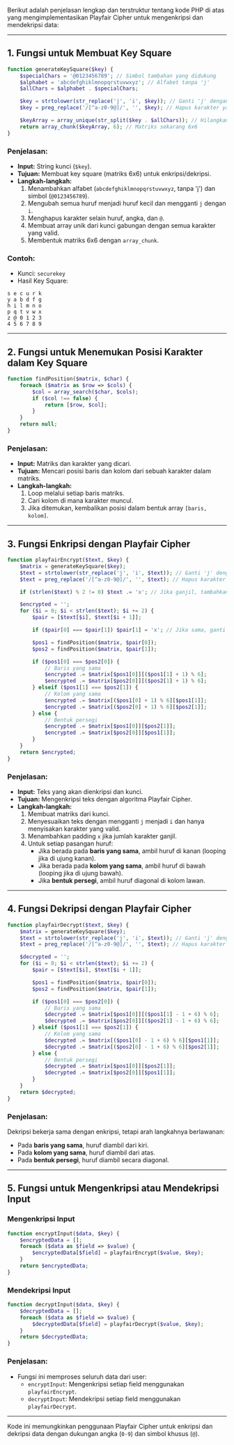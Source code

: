 Berikut adalah penjelasan lengkap dan terstruktur tentang kode PHP di atas yang mengimplementasikan Playfair Cipher untuk mengenkripsi dan mendekripsi data:

---

## **1. Fungsi untuk Membuat Key Square**
```php
function generateKeySquare($key) {
    $specialChars = '@0123456789'; // Simbol tambahan yang didukung
    $alphabet = 'abcdefghiklmnopqrstuvwxyz'; // Alfabet tanpa 'j'
    $allChars = $alphabet . $specialChars;

    $key = strtolower(str_replace('j', 'i', $key)); // Ganti 'j' dengan 'i'
    $key = preg_replace('/[^a-z0-9@]/', '', $key); // Hapus karakter yang tidak valid

    $keyArray = array_unique(str_split($key . $allChars)); // Hilangkan duplikat
    return array_chunk($keyArray, 6); // Matriks sekarang 6x6
}
```
### **Penjelasan:**
- **Input:** String kunci (`$key`).
- **Tujuan:** Membuat key square (matriks 6x6) untuk enkripsi/dekripsi.
- **Langkah-langkah:**
  1. Menambahkan alfabet (`abcdefghiklmnopqrstuvwxyz`, tanpa 'j') dan simbol (`@0123456789`).
  2. Mengubah semua huruf menjadi huruf kecil dan mengganti `j` dengan `i`.
  3. Menghapus karakter selain huruf, angka, dan `@`.
  4. Membuat array unik dari kunci gabungan dengan semua karakter yang valid.
  5. Membentuk matriks 6x6 dengan `array_chunk`.

### **Contoh:**
- Kunci: `securekey`
- Hasil Key Square:
```
s e c u r k
y a b d f g
h i l m n o
p q t v w x
z @ 0 1 2 3
4 5 6 7 8 9
```

---

## **2. Fungsi untuk Menemukan Posisi Karakter dalam Key Square**
```php
function findPosition($matrix, $char) {
    foreach ($matrix as $row => $cols) {
        $col = array_search($char, $cols);
        if ($col !== false) {
            return [$row, $col];
        }
    }
    return null;
}
```
### **Penjelasan:**
- **Input:** Matriks dan karakter yang dicari.
- **Tujuan:** Mencari posisi baris dan kolom dari sebuah karakter dalam matriks.
- **Langkah-langkah:**
  1. Loop melalui setiap baris matriks.
  2. Cari kolom di mana karakter muncul.
  3. Jika ditemukan, kembalikan posisi dalam bentuk array `[baris, kolom]`.

---

## **3. Fungsi Enkripsi dengan Playfair Cipher**
```php
function playfairEncrypt($text, $key) {
    $matrix = generateKeySquare($key);
    $text = strtolower(str_replace('j', 'i', $text)); // Ganti 'j' dengan 'i'
    $text = preg_replace('/[^a-z0-9@]/', '', $text); // Hapus karakter yang tidak valid

    if (strlen($text) % 2 != 0) $text .= 'x'; // Jika ganjil, tambahkan 'x'

    $encrypted = '';
    for ($i = 0; $i < strlen($text); $i += 2) {
        $pair = [$text[$i], $text[$i + 1]];

        if ($pair[0] === $pair[1]) $pair[1] = 'x'; // Jika sama, ganti karakter kedua dengan 'x'

        $pos1 = findPosition($matrix, $pair[0]);
        $pos2 = findPosition($matrix, $pair[1]);

        if ($pos1[0] === $pos2[0]) {
            // Baris yang sama
            $encrypted .= $matrix[$pos1[0]][($pos1[1] + 1) % 6];
            $encrypted .= $matrix[$pos2[0]][($pos2[1] + 1) % 6];
        } elseif ($pos1[1] === $pos2[1]) {
            // Kolom yang sama
            $encrypted .= $matrix[($pos1[0] + 1) % 6][$pos1[1]];
            $encrypted .= $matrix[($pos2[0] + 1) % 6][$pos2[1]];
        } else {
            // Bentuk persegi
            $encrypted .= $matrix[$pos1[0]][$pos2[1]];
            $encrypted .= $matrix[$pos2[0]][$pos1[1]];
        }
    }
    return $encrypted;
}
```
### **Penjelasan:**
- **Input:** Teks yang akan dienkripsi dan kunci.
- **Tujuan:** Mengenkripsi teks dengan algoritma Playfair Cipher.
- **Langkah-langkah:**
  1. Membuat matriks dari kunci.
  2. Menyesuaikan teks dengan mengganti `j` menjadi `i` dan hanya menyisakan karakter yang valid.
  3. Menambahkan padding `x` jika jumlah karakter ganjil.
  4. Untuk setiap pasangan huruf:
     - Jika berada pada **baris yang sama**, ambil huruf di kanan (looping jika di ujung kanan).
     - Jika berada pada **kolom yang sama**, ambil huruf di bawah (looping jika di ujung bawah).
     - Jika **bentuk persegi**, ambil huruf diagonal di kolom lawan.

---

## **4. Fungsi Dekripsi dengan Playfair Cipher**
```php
function playfairDecrypt($text, $key) {
    $matrix = generateKeySquare($key);
    $text = strtolower(str_replace('j', 'i', $text)); // Ganti 'j' dengan 'i'
    $text = preg_replace('/[^a-z0-9@]/', '', $text); // Hapus karakter yang tidak valid

    $decrypted = '';
    for ($i = 0; $i < strlen($text); $i += 2) {
        $pair = [$text[$i], $text[$i + 1]];

        $pos1 = findPosition($matrix, $pair[0]);
        $pos2 = findPosition($matrix, $pair[1]);

        if ($pos1[0] === $pos2[0]) {
            // Baris yang sama
            $decrypted .= $matrix[$pos1[0]][($pos1[1] - 1 + 6) % 6];
            $decrypted .= $matrix[$pos2[0]][($pos2[1] - 1 + 6) % 6];
        } elseif ($pos1[1] === $pos2[1]) {
            // Kolom yang sama
            $decrypted .= $matrix[($pos1[0] - 1 + 6) % 6][$pos1[1]];
            $decrypted .= $matrix[($pos2[0] - 1 + 6) % 6][$pos2[1]];
        } else {
            // Bentuk persegi
            $decrypted .= $matrix[$pos1[0]][$pos2[1]];
            $decrypted .= $matrix[$pos2[0]][$pos1[1]];
        }
    }
    return $decrypted;
}
```
### **Penjelasan:**
Dekripsi bekerja sama dengan enkripsi, tetapi arah langkahnya berlawanan:
- Pada **baris yang sama**, huruf diambil dari kiri.
- Pada **kolom yang sama**, huruf diambil dari atas.
- Pada **bentuk persegi**, huruf diambil secara diagonal.

---

## **5. Fungsi untuk Mengenkripsi atau Mendekripsi Input**
### **Mengenkripsi Input**
```php
function encryptInput($data, $key) {
    $encryptedData = [];
    foreach ($data as $field => $value) {
        $encryptedData[$field] = playfairEncrypt($value, $key);
    }
    return $encryptedData;
}
```

### **Mendekripsi Input**
```php
function decryptInput($data, $key) {
    $decryptedData = [];
    foreach ($data as $field => $value) {
        $decryptedData[$field] = playfairDecrypt($value, $key);
    }
    return $decryptedData;
}
```
### **Penjelasan:**
- Fungsi ini memproses seluruh data dari user:
  - `encryptInput`: Mengenkripsi setiap field menggunakan `playfairEncrypt`.
  - `decryptInput`: Mendekripsi setiap field menggunakan `playfairDecrypt`.

--- 

Kode ini memungkinkan penggunaan Playfair Cipher untuk enkripsi dan dekripsi data dengan dukungan angka (`0-9`) dan simbol khusus (`@`).

